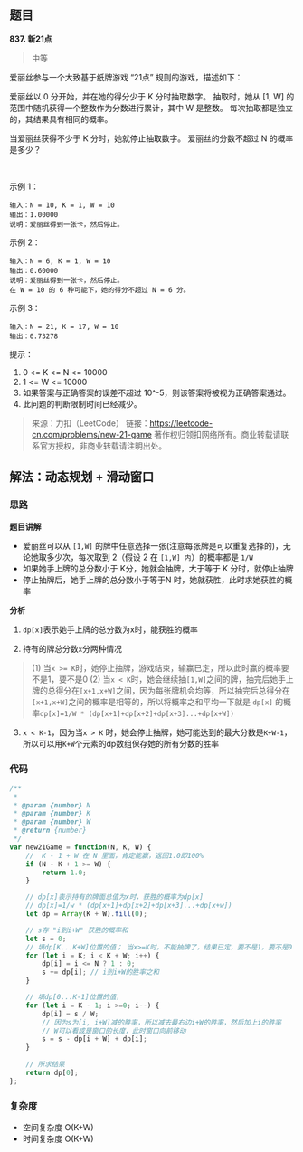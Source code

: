 ## 题目
**837. 新21点**
>中等

爱丽丝参与一个大致基于纸牌游戏 “21点” 规则的游戏，描述如下：

爱丽丝以 0 分开始，并在她的得分少于 K 分时抽取数字。 抽取时，她从 [1, W] 的范围中随机获得一个整数作为分数进行累计，其中 W 是整数。 每次抽取都是独立的，其结果具有相同的概率。

当爱丽丝获得不少于 K 分时，她就停止抽取数字。 爱丽丝的分数不超过 N 的概率是多少？

 

示例 1：
```
输入：N = 10, K = 1, W = 10
输出：1.00000
说明：爱丽丝得到一张卡，然后停止。
```
示例 2：
```
输入：N = 6, K = 1, W = 10
输出：0.60000
说明：爱丽丝得到一张卡，然后停止。
在 W = 10 的 6 种可能下，她的得分不超过 N = 6 分。
```
示例 3：
```
输入：N = 21, K = 17, W = 10
输出：0.73278
```


提示：
1. 0 <= K <= N <= 10000
2. 1 <= W <= 10000
3. 如果答案与正确答案的误差不超过 10^-5，则该答案将被视为正确答案通过。
4. 此问题的判断限制时间已经减少。


>来源：力扣（LeetCode）
链接：https://leetcode-cn.com/problems/new-21-game
著作权归领扣网络所有。商业转载请联系官方授权，非商业转载请注明出处。

## 解法：动态规划 + 滑动窗口
### 思路
**题目讲解**
* 爱丽丝可以从 `[1,W]` 的牌中任意选择一张(注意每张牌是可以重复选择的)，无论她取多少次，每次取到 2（假设 2 在 `[1,W] 内`）的概率都是 `1/W`
* 如果她手上牌的总分数小于 K分，她就会抽牌，大于等于 K 分时，就停止抽牌
* 停止抽牌后，她手上牌的总分数小于等于N 时，她就获胜，此时求她获胜的概率

**分析**
1. `dp[x]`表示她手上牌的总分数为x时，能获胜的概率

2. 持有的牌总分数`x`分两种情况
>(1) 当`x >= K`时，她停止抽牌，游戏结束，输赢已定，所以此时赢的概率要不是1，要不是0
>(2) 当`x < K`时，她会继续抽`[1,W]`之间的牌，抽完后她手上牌的总得分在`[x+1,x+W]`之间，因为每张牌机会均等，所以抽完后总得分在`[x+1,x+W]`之间的概率是相等的，所以将概率之和平均一下就是 `dp[x]` 的概率`dp[x]=1/W * (dp[x+1]+dp[x+2]+dp[x+3]...+dp[x+W])`

3. `x < K-1`，因为当`x > K` 时，她会停止抽牌，她可能达到的最大分数是`K+W-1`，所以可以用`K+W`个元素的dp数组保存她的所有分数的胜率


### 代码
```js
/**
 * 
 * @param {number} N
 * @param {number} K
 * @param {number} W
 * @return {number}
 */
var new21Game = function(N, K, W) {
    //  K - 1 + W 在 N 里面，肯定能赢，返回1.0即100%
    if (N - K + 1 >= W) {
        return 1.0;
    }

    // dp[x]表示持有的牌面总值为x时，获胜的概率为dp[x]
    // dp[x]=1/w * (dp[x+1]+dp[x+2]+dp[x+3]...+dp[x+w])
    let dp = Array(K + W).fill(0);

    // s存 "i到i+W" 获胜的概率和
    let s = 0;
    // 填dp[K...K+W]位置的值； 当x>=K时，不能抽牌了，结果已定，要不是1，要不是0
    for (let i = K; i < K + W; i++) {
        dp[i] = i <= N ? 1 : 0;
        s += dp[i]; // i到i+W的胜率之和
    }

    // 填dp[0...K-1]位置的值，
    for (let i = K - 1; i >=0; i--) {
        dp[i] = s / W;
        // 因为s为[i, i+W]减的胜率，所以减去最右边i+W的胜率，然后加上i的胜率
        // W可以看成是窗口的长度，此时窗口向前移动
        s = s - dp[i + W] + dp[i];
    }
    
    // 所求结果
    return dp[0];
};
```
### 复杂度
* 空间复杂度 O(K+W)
* 时间复杂度 O(K+W)
